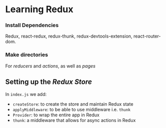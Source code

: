 # Learning Redux

### Install Dependencies

Redux, react-redux, redux-thunk, redux-devtools-extension, react-router-dom.

### Make directories

For _reducers_ and _actions_, as well as _pages_

## Setting up the _Redux Store_

In `index.js` we add:

- `createStore`: to create the store and maintain Redux state
- `applyMiddleware`: to be able to use middleware i.e. `thunk`
- `Provider`: to wrap the entire app in Redux
- `thunk`: a middleware that allows for async actions in Redux
